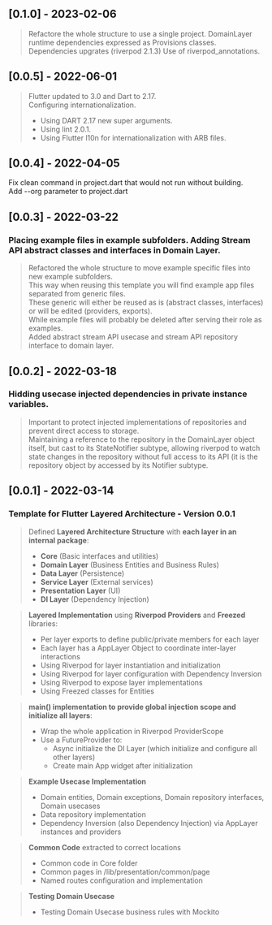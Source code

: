 ## [0.1.0] - 2023-02-06
> Refactore the whole structure to use a single project.
> DomainLayer runtime dependencies expressed as Provisions classes.
> Dependencies upgrates (riverpod 2.1.3)
> Use of riverpod_annotations.

## [0.0.5] - 2022-06-01
> Flutter updated to 3.0 and Dart to 2.17.  
> Configuring internationalization.  
>  
> - Using DART 2.17 new super arguments.
> - Using lint 2.0.1.
> - Using Flutter l10n for internationalization with ARB files.


## [0.0.4] - 2022-04-05
Fix clean command in project.dart that would not run without building.  
Add --org parameter to project.dart

## [0.0.3] - 2022-03-22

### Placing example files in example subfolders. Adding Stream API abstract classes and interfaces in Domain Layer.
> Refactored the whole structure to move example specific files into new example subfolders.  
> This way when reusing this template you will find example app files separated from generic files.  
> These generic will either be reused as is (abstract classes, interfaces) or will be edited (providers, exports).  
> While example files will probably be deleted after serving their role as examples.  
> Added abstract stream API usecase and stream API repository interface to domain layer.  


## [0.0.2] - 2022-03-18

### Hidding usecase injected dependencies in private instance variables.
> Important to protect injected implementations of repositories and prevent direct access to storage.  
> Maintaining a reference to the repository in the DomainLayer object itself, but cast to its StateNotifier subtype,
> allowing riverpod to watch state changes in the repository without full access to its API (it is the repository
> object by accessed by its Notifier subtype.


## [0.0.1] - 2022-03-14

### Template for Flutter Layered Architecture - Version 0.0.1
> Defined **Layered Architecture Structure** with **each layer in an internal package**:
>   - **Core** (Basic interfaces and utilities)
>   - **Domain Layer** (Business Entities and Business Rules)
>   - **Data Layer** (Persistence)
>   - **Service Layer** (External services)
>   - **Presentation Layer** (UI)  
>   - **DI Layer** (Dependency Injection)

> **Layered Implementation** using **Riverpod Providers** and **Freezed** libraries:
>   - Per layer exports to define public/private members for each layer
>   - Each layer has a AppLayer Object to coordinate inter-layer interactions
>   - Using Riverpod for layer instantiation and initialization
>   - Using Riverpod for layer configuration with Dependency Inversion
>   - Using Riverpod to expose layer implementations
>   - Using Freezed classes for Entities

> **main() implementation to provide global injection scope and initialize all layers**:
>   - Wrap the whole application in Riverpod ProviderScope
>   - Use a FutureProvider to:
>     - Async initialize the DI Layer (which initialize and configure all other layers)
>     - Create main App widget after initialization

> **Example Usecase Implementation**
>   - Domain entities, Domain exceptions, Domain repository interfaces, Domain usecases
>   - Data repository implementation
>   - Dependency Inversion (also Dependency Injection) via AppLayer instances and providers

> **Common Code** extracted to correct locations
>   - Common code in Core folder
>   - Common pages in /lib/presentation/common/page
>   - Named routes configuration and implementation

> **Testing Domain Usecase**
>   - Testing Domain Usecase business rules with Mockito
